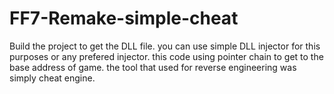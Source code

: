 # FF7-Remake-simple-cheat

Build the project to get the DLL file.
you can use simple DLL injector for this purposes or any prefered injector.
this code using pointer chain to get to the base address of game.
the tool that used for reverse engineering was simply cheat engine.
